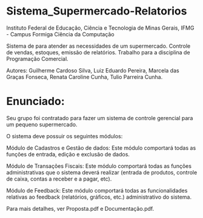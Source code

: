 # Sistema_Supermercado-Relatorios

Instituto Federal de Educação, Ciência e Tecnologia de Minas Gerais, IFMG - Campus Formiga Ciência da Computação

Sistema de para atender as necessidades de um supermercado. Controle de vendas, estoques, emissão de relatórios. Trabalho para a disciplina de Programação Comercial.

Autores: Guilherme Cardoso Silva, Luiz Eduardo Pereira, Marcela das Graças Fonseca, Renata Caroline Cunha, Tulio Parreira Cunha.


# Enunciado:

Seu grupo foi contratado para fazer um sistema de controle gerencial para um pequeno supermercado.

O sistema deve possuir os seguintes módulos:

Módulo de Cadastros e Gestão de dados: Este módulo comportará todas as funções de entrada, edição e exclusão de dados.

Módulo de Transações Fiscais: Este módulo comportará todas as funções administrativas que o sistema deverá realizar (entrada
de produtos, controle de caixa, contas a receber e a pagar, etc).

Módulo de Feedback: Este módulo comportará todas as funcionalidades relativas ao feedback (relatórios, gráficos, etc.) administrativo do sistema.

Para mais detalhes, ver Proposta.pdf e Documentação.pdf.
